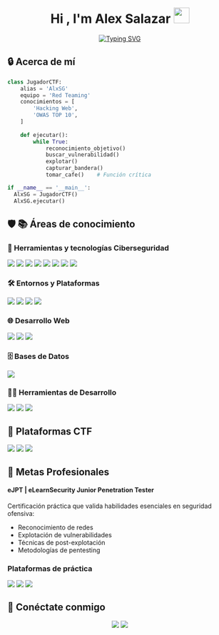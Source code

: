 <h1 align="center">Hi , I'm Alex Salazar <img src="https://media.giphy.com/media/hvRJCLFzcasrR4ia7z/giphy.gif" width="35"></h1>
<p align="center">
  <a href="https://git.io/typing-svg"><img src="https://readme-typing-svg.demolab.com?font=Fira+Code&weight=500&size=22&duration=4000&pause=1000&color=22F74B&center=true&width=600&lines=Ethical+Hacker;Cybersecurity+Pentester;CTF+Player" alt="Typing SVG" /></a>
</p>

## 🔒 Acerca de mí
```python
class JugadorCTF:
    alias = 'AlxSG'
    equipo = 'Red Teaming'  
    conocimientos = [    
        'Hacking Web',
        'OWAS TOP 10',
    ]
    
    def ejecutar(): 
        while True:
            reconocimiento_objetivo()
            buscar_vulnerabilidad()
            explotar()
            capturar_bandera()
            tomar_cafe()    # Función crítica

if __name__ == '__main__':
  AlxSG = JugadorCTF()
  AlxSG.ejecutar()
```
## 🛡️ 📚 Áreas de conocimiento

### 🔧 Herramientas y tecnologías Ciberseguridad
<p align="left">
  <img src="https://img.shields.io/badge/Kali_Linux-557C94?style=for-the-badge&logo=kali-linux&logoColor=white" />
  <img src="https://img.shields.io/badge/OWASP%20Top%2010-000000?style=for-the-badge&logo=OWASP&logoColor=white" />
  <img src="https://img.shields.io/badge/Nmap-%230A0A0A.svg?style=for-the-badge&logo=Nmap&logoColor=white" />
  <img src="https://img.shields.io/badge/metasploit-%2312100E.svg?style=for-the-badge&logo=metasploit&logoColor=white" />
  <img src="https://img.shields.io/badge/Burp_Suite-FF6F00?style=for-the-badge&logo=burpsuite&logoColor=white" />
  <img src="https://img.shields.io/badge/Sqlmap-FF6C37?style=for-the-badge&logo=security&logoColor=white" />
  <img src="https://img.shields.io/badge/Hydra-FF6C37?style=for-the-badge&logo=security&logoColor=white" />
  <img src="https://img.shields.io/badge/John_The_Ripper-FF6C37?style=for-the-badge&logo=security&logoColor=white" />
</p>

### 🛠️ Entornos y Plataformas
<p align="left">
  <img src="https://img.shields.io/badge/Linux-FCC624?style=for-the-badge&logo=linux&logoColor=black" />
  <img src="https://img.shields.io/badge/Windows-0078D6?style=for-the-badge&logo=windows&logoColor=white" />
  <img src="https://img.shields.io/badge/Docker-2496ED?style=for-the-badge&logo=docker&logoColor=white" />
  <img src="https://img.shields.io/badge/GitHub-%23121011.svg?style=for-the-badge&logo=github&logoColor=white" />
</p>

### 🌐 Desarrollo Web
<p align="left">
  <img src="https://img.shields.io/badge/HTML5-E34F26?style=for-the-badge&logo=html5&logoColor=white" />
  <img src="https://img.shields.io/badge/CSS3-1572B6?style=for-the-badge&logo=css3&logoColor=white" />
  <img src="https://img.shields.io/badge/Bootstrap-563D7C?style=for-the-badge&logo=bootstrap&logoColor=white" />
</p>

### 🗄️ Bases de Datos
<p align="left">
  <img src="https://img.shields.io/badge/MySQL-005C84?style=for-the-badge&logo=mysql&logoColor=white" />
</p>

### 👨‍💻 Herramientas de Desarrollo
<p align="left">
  <img src="https://img.shields.io/badge/Neovim-%2357A143.svg?&style=for-the-badge&logo=neovim&logoColor=white" />
  <img src="https://img.shields.io/badge/Visual%20Studio%20Code-0078d7.svg?style=for-the-badge&logo=visual-studio-code&logoColor=white" />
  <img src="https://img.shields.io/badge/git-%23F05033.svg?style=for-the-badge&logo=git&logoColor=white" />
</p>

## 🚀 Plataformas CTF
<p align="center">

  <a href="https://dockerlabs.es/usuarios/[tu-usuario]"><img src="https://img.shields.io/badge/DockerLabs-2496ED?style=for-the-badge&logo=docker&logoColor=white" /></a>
  <a href="[Tu perfil TryHackMe]"><img src="https://img.shields.io/badge/TryHackMe-212C42?style=for-the-badge&logo=TryHackMe&logoColor=white" /></a>
  <a href="[Tu perfil HTB]"><img src="https://img.shields.io/badge/Hack_The_Box-111927?style=for-the-badge&logo=Hack-The-Box&logoColor=9FEF00" /></a>
  
</p>

## 🎯 Metas Profesionales
#### eJPT | eLearnSecurity Junior Penetration Tester
Certificación práctica que valida habilidades esenciales en seguridad ofensiva:
- Reconocimiento de redes
- Explotación de vulnerabilidades
- Técnicas de post-explotación
- Metodologías de pentesting

### Plataformas de práctica
<p align="left">
  <img src="https://img.shields.io/badge/HackTheBox_Pro_Hacker-OBJETIVO-9FEF00?style=flat-square&logo=hackthebox&logoColor=black" />
  <img src="https://img.shields.io/badge/TryHackMe_Top -META_A_LARGO_PLAZO-212C42?style=flat-square&logo=tryhackme&logoColor=white" />
  <img src="https://img.shields.io/badge/DockerLabs_Master-EN_DESARROLLO: Ranking 4#-2496ED?style=flat-square&logo=docker&logoColor=white" />
</p>


## 🔗 Conéctate conmigo
<p align="center">
  <a href="https://www.linkedin.com/in/0xAlxSG"><img src="https://img.shields.io/badge/LinkedIn-0077B5?style=for-the-badge&logo=linkedin&logoColor=white" /></a>
  <a href="mailto:[friedichweymer@gmail.com]"><img src="https://img.shields.io/badge/Gmail-D14836?style=for-the-badge&logo=gmail&logoColor=white" /></a>
</p>

